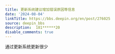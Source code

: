 ```yaml
---
title: 更新系统建议增加错误原因等信息
date: '2024-08-04'
linkTitle: https://bbs.deepin.org/en/post/276025
source: deepin_bbs
description:  181******20 
disable_comments: true
---
```

通过更新系统更新很少
